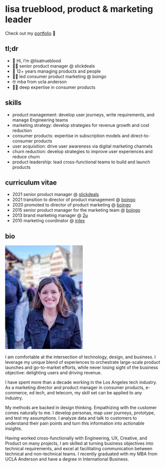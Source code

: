 <h1>lisa trueblood, product & marketing leader</h1>

Check out my <a href="portfolio.md" target="_blank">portfolio</a></li> 🦩

<h2>tl;dr</h2>
  <ul>
    <li>👋 Hi, I’m @lisatrueblood</li>
    <li>👩‍💻 senior product manager @ slickdeals</li>
    <li>🤖 12+ years managing products and people</li>
    <li>👩‍💼 led consumer product marketing @ boingo</li>
    <li>🤓 mba from ucla anderson</li>
    <li>👨‍🔬 deep expertise in consumer products</li>
  </ul>

<h2>skills</h2>
  <ul>
    <li>product management: develop user journeys, write requirements, and manage Engineering teams</li>
    <li>marketing strategy: develop strategies for revenue growth and cost reduction</li>
    <li>consumer products: expertise in subscription models and direct-to-consumer products</li>
    <li>user acquisition: drive user awareness via digital marketing channels</li>
    <li>churn reduction: develop strategies to improve user experiences and reduce churn</li>
    <li>product leadership: lead cross-functional teams to build and launch products</li>
    </ul>

<h2>curriculum vitae</h2>
  <ul>
    <li>2021 senior product manager @ <a href="https://slickdeals.net/" target="_blank">slickdeals</a></li>
    <li>2021 transition to director of product management @ <a href="https://boingo.com/" target="_blank">boingo</a></li>
    <li>2020 promoted to director of product marketing @ <a href="https://boingo.com/" target="_blank">boingo</a></li>
    <li>2015 senior product manager for the marketing team @ <a href="https://boingo.com/" target="_blank">boingo</a></li>
    <li>2013 brand marketing manager @ <a href="https://2u.com/" target="_blank">2u</a></li>
    <li>2010 marketing coordinator @ <a href="https://intexcorp.com/" target="_blank">intex</a></li>
  </ul>
  
<h2>bio</h2>

<img src="images/aboutme.jpeg" alt="Picture of Lisa" style="width:50%;height:50%;">

I am comfortable at the intersection of technology, design, and business. I leverage my unique blend of experiences to orchestrate large-scale product launches and go-to-market efforts, while never losing sight of the business objective: delighting users and driving revenue.

I have spent more than a decade working in the Los Angeles tech industry. As a marketing director and product manager in consumer products, e-commerce, ed tech, and telecom, my skill set can be applied to any industry.

My methods are backed in design thinking. Empathizing with the customer comes naturally to me. I develop personas, map user journeys, prototype, and test my assumptions. I analyze data and talk to customers to understand their pain points and turn this information into actionable insights.

Having worked cross-functionally with Engineering, UX, Creative, and Product on many projects, I am skilled at turning business objectives into technical requirements, and excel at facilitating communication between technical and non-technical teams. I recently graduated with my MBA from UCLA Anderson and have a degree in International Business.


<!---
lisatrueblood/lisatrueblood is a ✨ special ✨ repository because its `README.md` (this file) appears on your GitHub profile.
You can click the Preview link to take a look at your changes.
--->
